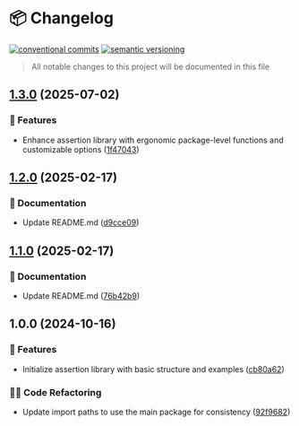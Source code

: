 # 📦 Changelog 
[![conventional commits](https://img.shields.io/badge/conventional%20commits-1.0.0-yellow.svg)](https://conventionalcommits.org)
[![semantic versioning](https://img.shields.io/badge/semantic%20versioning-2.0.0-green.svg)](https://semver.org)
> All notable changes to this project will be documented in this file

## [1.3.0](https://github.com/ZanzyTHEbar/assert-lib/compare/v1.2.0...v1.3.0) (2025-07-02)

### 🍕 Features

* Enhance assertion library with ergonomic package-level functions and customizable options ([1f47043](https://github.com/ZanzyTHEbar/assert-lib/commit/1f470435f8a4d08b0e8cce00c346c9a9234e317f))

## [1.2.0](https://github.com/ZanzyTHEbar/assert-lib/compare/v1.1.0...v1.2.0) (2025-02-17)

### 📝 Documentation

* Update README.md ([d9cce09](https://github.com/ZanzyTHEbar/assert-lib/commit/d9cce09e8c3a1d2cff5576cb48b2fcde63dd1f9f))

## [1.1.0](https://github.com/ZanzyTHEbar/assert-lib/compare/v1.0.0...v1.1.0) (2025-02-17)

### 📝 Documentation

* Update README.md ([76b42b9](https://github.com/ZanzyTHEbar/assert-lib/commit/76b42b9db92978044842d150dcb7e9a0adf7a6e7))

## 1.0.0 (2024-10-16)

### 🍕 Features

* Initialize assertion library with basic structure and examples ([cb80a62](https://github.com/ZanzyTHEbar/assert-lib/commit/cb80a621b9cb081f3fe4676f0e1c48fd6141a67b))

### 🧑‍💻 Code Refactoring

* Update import paths to use the main package for consistency ([92f9682](https://github.com/ZanzyTHEbar/assert-lib/commit/92f96829d285a354814818f7b09e29c381397ce4))
